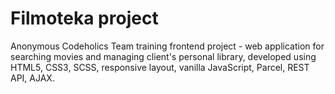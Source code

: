 # Filmoteka project
Anonymous Codeholics Team training frontend project - web application for searching movies and managing client's personal library, developed using HTML5, CSS3, SCSS, responsive layout, vanilla JavaScript, Parcel, REST API, AJAX.

